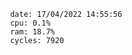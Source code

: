 

                date: 17/04/2022 14:55:56
                cpu: 0.1%
                ram: 18.7%
                cycles: 7920

                         